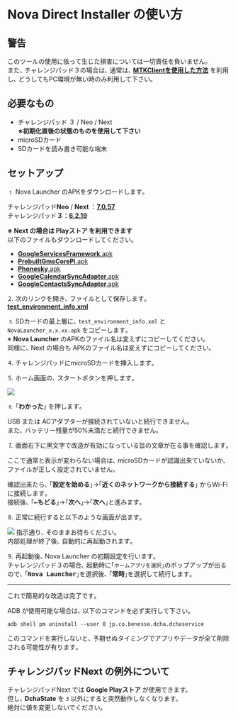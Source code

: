 # Nova Direct Installer の使い方

## 警告

このツールの使用に依って生じた損害については一切責任を負いません｡  
また､ チャレンジパッド３の場合は､ 通常は､ [**MTKClientを使用した方法**](//zenn.dev/s1204it/articles/16fce85441821f) を利用し､ どうしてもPC環境が無い時のみ利用して下さい｡

## 必要なもの

- チャレンジパッド ３ / Neo / Next  
  **※初期化直後の状態のものを使用して下さい**
- microSDカード
- SDカードを読み書き可能な端末

## セットアップ

⒈ Nova Launcher のAPKをダウンロードします｡

チャレンジパッド**Neo** / **Next** ：[**7.0.57**](https://teslacoilapps.com/tesladirect/download.pl?packageName=com.teslacoilsw.launcher&versionCode=70057)  
チャレンジパッド**３**：[**6.2.19**](https://teslacoilapps.com/tesladirect/download.pl?packageName=com.teslacoilsw.launcher&versionCode=62019)

**※ Next の場合は Playストア を利用できます**  
以下のファイルもダウンロードしてください。  
- [**GoogleServicesFramework**.apk](https://subcontent.s1204.me/android/GMS-Pie/GoogleServicesFramework.apk)
- [**PrebuiltGmsCorePi**.apk](https://subcontent.s1204.me/android/GMS-Pie/PrebuiltGmsCorePi.apk)
- [**Phonesky**.apk](https://subcontent.s1204.me/android/GMS-Pie/Phonesky.apk)
- [**GoogleCalendarSyncAdapter**.apk](https://subcontent.s1204.me/android/GMS-Pie/GoogleCalendarSyncAdapter.apk)
- [**GoogleContactsSyncAdapter**.apk](https://subcontent.s1204.me/android/GMS-Pie/GoogleContactsSyncAdapter.apk)

⒉ 次のリンクを開き､ ファイルとして保存します｡  
[**test_environment_info.xml**](https://smiletablabo.github.io/NovaDirectInstaller/test_environment_info.xml)

⒊ SDカードの最上層に､ `test_environment_info.xml` と `NovaLauncher_x.x.xx.apk` をコピーします｡  
※ **Nova Launcher** のAPKのファイル名は変えずにコピーしてください｡  
同様に､ Next の場合も APKのファイル名は変えずにコピーしてください｡  

⒋ チャレンジパッドにmicroSDカードを挿入します｡

⒌ ホーム画面の､ スタートボタンを押します｡

![](https://user-images.githubusercontent.com/52069677/164911100-959604e3-d1c9-4250-9b95-94fbb2b0de62.png)

⒍ ｢<kbd><b>わかった</b></kbd>｣ を押します｡

USB または ACアダプターが接続されていないと続行できません｡  
また､ バッテリー残量が50%未満だと続行できません｡  

⒎ 画面右下に黒文字で改造が有効になっている旨の文章が在る事を確認します｡  

ここで通常と表示が変わらない場合は､ microSDカードが認識出来ていないか､ ファイルが正しく設定されていません｡

確認出来たら､ ｢<kbd><b>設定を始める</b></kbd>｣→｢<kbd><b>近くのネットワークから接続する</b></kbd>｣ からWi-Fiに接続します｡  
接続後､ ｢<kbd><b>←もどる</b></kbd>｣→｢<kbd><b>次へ</b></kbd>｣→｢<kbd><b>次へ</b></kbd>｣と進みます｡

⒏ 正常に続行すると以下のような画面が出ます｡  

![](https://github.com/SmileTabLabo/NovaDirectInstaller/assets/52069677/1f06766d-5227-477b-b3ff-fe23d3d07c2c)
指示通り､ そのままお待ちください｡  
内部処理が終了後､ 自動的に再起動されます｡

⒐ 再起動後､ Nova Launcher の初期設定を行います｡  
チャレンジパッド３の場合､ 起動時に｢`ホームアプリを選択`｣のポップアップが出るので､ ｢<kbd><b>Nova Launcher</b></kbd>｣を選択後､ ｢<kbd><b>常時</b></kbd>｣を選択して続行します｡

---

これで簡易的な改造は完了です｡

ADB が使用可能な場合は､ 以下のコマンドを必ず実行して下さい｡
```
adb shell pm uninstall --user 0 jp.co.benesse.dcha.dchaservice
```
このコマンドを実行しないと､ 予期せぬタイミングでアプリやデータが全て削除される可能性が有ります｡

## チャレンジパッドNext の例外について

チャレンジパッドNext では **Google Playストア** が使用できます。  
但し､ **DchaState** を `3` 以外にすると突然動作しなくなります。  
絶対に値を変更しないでください。
